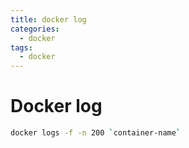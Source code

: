 ```yaml
---
title: docker log
categories:
  - docker
tags:
  - docker
---
```


# Docker log

```sh
docker logs -f -n 200 `container-name`
```

